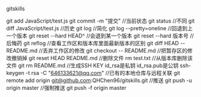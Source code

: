 gitskills

git add JavaScript/test.js
git commit -m "提交"
//当前状态
git status
//不同
git diff JavaScript/test.js
//历史
git log
//简化
git log --pretty=oneline
//回退到上一个版本
git reset --hard HEAD^
//会退到某一个版本
git reset --hard 版本号
//后悔药
git reflog
//查看工作区和版本库里面最新版本的区别
git diff HEAD -- README.md
//丢弃工作区的修改
git checkout -- README.md
//把暂存区的修改撤销掉
git reset HEAD README.md
//删除文件
rm test.txt
//从版本库删除该文件
git rm README.md
//生成SSH KEY id_rsa是私钥 id_rsa.pub是公钥
ssh-keygen -t rsa -C "646133621@qq.com"
//已有的本地仓库与远程关联
git remote add origin git@github.com:QHChen96/gitskills.git
//推送
git push -u origin master
//强制推送
git push -f origin master